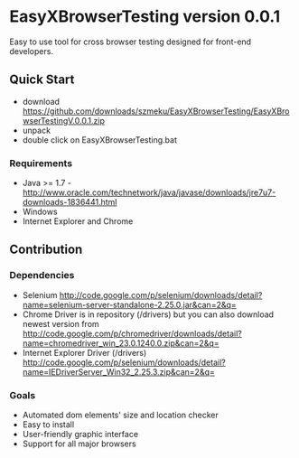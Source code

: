 # EasyXBrowserTesting version 0.0.1

Easy to use tool for cross browser testing designed for front-end developers.

## Quick Start

* download https://github.com/downloads/szmeku/EasyXBrowserTesting/EasyXBrowserTestingV.0.0.1.zip
* unpack
* double click on EasyXBrowserTesting.bat

### Requirements
* Java >= 1.7 - http://www.oracle.com/technetwork/java/javase/downloads/jre7u7-downloads-1836441.html
* Windows
* Internet Explorer and Chrome


## Contribution

### Dependencies
* Selenium http://code.google.com/p/selenium/downloads/detail?name=selenium-server-standalone-2.25.0.jar&can=2&q=
* Chrome Driver is in repository (/drivers) but you can also download newest version from http://code.google.com/p/chromedriver/downloads/detail?name=chromedriver_win_23.0.1240.0.zip&can=2&q=
* Internet Explorer Driver (/drivers) http://code.google.com/p/selenium/downloads/detail?name=IEDriverServer_Win32_2.25.3.zip&can=2&q=

### Goals

* Automated dom elements' size and location checker
* Easy to install
* User-friendly graphic interface
* Support for all major browsers

